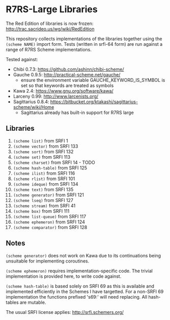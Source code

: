 # R7RS-Large Libraries

The Red Edition of libraries is now frozen:
http://trac.sacrideo.us/wg/wiki/RedEdition

This repository collects implementations of the libraries together using the
`(scheme NAME)` import form.  Tests (written in srfi-64 form) are run against a
range of R7RS Scheme implementations.  

Tested against:

* Chibi 0.7.3: https://github.com/ashinn/chibi-scheme/
* Gauche 0.9.5: http://practical-scheme.net/gauche/
  * ensure the environment variable GAUCHE_KEYWORD_IS_SYMBOL is set so that 
    keywords are treated as symbols
* Kawa 2.4: https://www.gnu.org/software/kawa/
* Larceny 0.99: http://www.larcenists.org/
* Sagittarius 0.8.4: https://bitbucket.org/ktakashi/sagittarius-scheme/wiki/Home
  * Sagittarius already has built-in support for R7RS large

## Libraries

1. `(scheme list)` from SRFI 1
2. `(scheme vector)` from SRFI 133
3. `(scheme sort)` from SRFI 132
4. `(scheme set)` from SRFI 113 
5. `(scheme charset)` from SRFI 14 - TODO
6. `(scheme hash-table)` from SRFI 125
7. `(scheme ilist)` from SRFI 116
8. `(scheme rlist)` from SRFI 101 
9. `(scheme ideque)` from SRFI 134
10. `(scheme text)` from SRFI 135
11. `(scheme generator)` from SRFI 121
12. `(scheme lseq)` from SRFI 127
13. `(scheme stream)` from SRFI 41
14. `(scheme box)` from SRFI 111
15. `(scheme list-queue)` from SRFI 117
16. `(scheme ephemeron)` from SRFI 124
17. `(scheme comparator)` from SRFI 128

## Notes

`(scheme generator)` does not work on Kawa due to its continuations being 
unsuitable for implementing coroutines.

`(scheme ephemeron)` requires implementation-specific code.  The trivial 
implementation is provided here, to write code against.

`(scheme hash-table)` is based solely on SRFI 69 as this is available and
implemented efficiently in the Schemes I have targetted.  For a non-SRFI 69
implementation the functions prefixed 's69:' will need replacing.  All
hash-tables are mutable.

The usual SRFI license applies: http://srfi.schemers.org/

